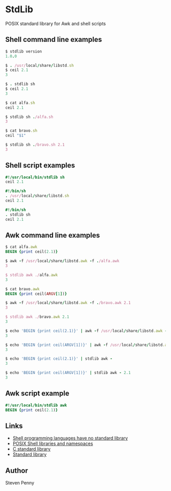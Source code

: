 StdLib
======
POSIX standard library for Awk and shell scripts

Shell command line examples
---------------------------

~~~rb
$ stdlib version
1.0.0
~~~

~~~rb
$ . /usr/local/share/libstd.sh
$ ceil 2.1
3
~~~

~~~rb
$ . stdlib sh
$ ceil 2.1
3
~~~

~~~rb
$ cat alfa.sh
ceil 2.1

$ stdlib sh ./alfa.sh
3
~~~

~~~rb
$ cat bravo.sh
ceil "$1"

$ stdlib sh ./bravo.sh 2.1
3
~~~

Shell script examples
---------------------

~~~rb
#!/usr/local/bin/stdlib sh
ceil 2.1
~~~

~~~rb
#!/bin/sh
. /usr/local/share/libstd.sh
ceil 2.1
~~~

~~~rb
#!/bin/sh
. stdlib sh
ceil 2.1
~~~

Awk command line examples
-------------------------

~~~rb
$ cat alfa.awk
BEGIN {print ceil(2.1)}

$ awk -f /usr/local/share/libstd.awk -f ./alfa.awk
3

$ stdlib awk ./alfa.awk
3
~~~

~~~rb
$ cat bravo.awk
BEGIN {print ceil(ARGV[1])}

$ awk -f /usr/local/share/libstd.awk -f ./bravo.awk 2.1
3

$ stdlib awk ./bravo.awk 2.1
3
~~~

~~~rb
$ echo 'BEGIN {print ceil(2.1)}' | awk -f /usr/local/share/libstd.awk -f -
3
~~~

~~~rb
$ echo 'BEGIN {print ceil(ARGV[1])}' | awk -f /usr/local/share/libstd.awk -f - 2.1
3
~~~

~~~rb
$ echo 'BEGIN {print ceil(2.1)}' | stdlib awk -
3
~~~

~~~rb
$ echo 'BEGIN {print ceil(ARGV[1])}' | stdlib awk - 2.1
3
~~~

Awk script example
------------------

~~~rb
#!/usr/local/bin/stdlib awk
BEGIN {print ceil(2.1)}
~~~

Links
-----
- [Shell programming languages have no standard library][xr]
- [POSIX Shell libraries and namespaces][wh]
- [C standard library][ya]
- [Standard library][zu]

Author
------------
Steven Penny

[wh]:http://hyperpolyglot.org/shell#libraries-namespaces
[xr]:http://unix.stackexchange.com/q/297792#297805
[ya]:http://wikipedia.org/wiki/C_standard_library
[zu]:http://wikipedia.org/wiki/Standard_library
